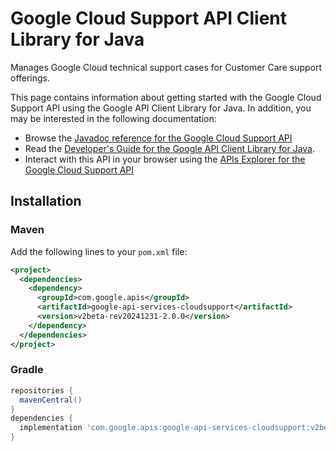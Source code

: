 # Google Cloud Support API Client Library for Java

Manages Google Cloud technical support cases for Customer Care support offerings. 

This page contains information about getting started with the Google Cloud Support API
using the Google API Client Library for Java. In addition, you may be interested
in the following documentation:

* Browse the [Javadoc reference for the Google Cloud Support API][javadoc]
* Read the [Developer's Guide for the Google API Client Library for Java][google-api-client].
* Interact with this API in your browser using the [APIs Explorer for the Google Cloud Support API][api-explorer]

## Installation

### Maven

Add the following lines to your `pom.xml` file:

```xml
<project>
  <dependencies>
    <dependency>
      <groupId>com.google.apis</groupId>
      <artifactId>google-api-services-cloudsupport</artifactId>
      <version>v2beta-rev20241231-2.0.0</version>
    </dependency>
  </dependencies>
</project>
```

### Gradle

```gradle
repositories {
  mavenCentral()
}
dependencies {
  implementation 'com.google.apis:google-api-services-cloudsupport:v2beta-rev20241231-2.0.0'
}
```

[javadoc]: https://googleapis.dev/java/google-api-services-cloudsupport/latest/index.html
[google-api-client]: https://github.com/googleapis/google-api-java-client/
[api-explorer]: https://developers.google.com/apis-explorer/#p/cloudsupport/v1/
